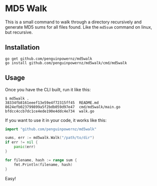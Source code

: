 # MD5 Walk

This is a small command to walk through a directory recursively and generate MD5 sums for
all files found.  Like the `md5sum` command on linux, but recursive.

## Installation

    go get github.com/penguinpowernz/md5walk
    go install github.com/penguinpowernz/md5walk/cmd/md5walk

## Usage

Once you have the CLI built, run it like this:

    $ md5walk .
    38334fb8161eeef13e59e4f72315ff45  README.md
    8624efb023799899a5f2bdb059d97e47  cmd/md5walk/main.go
    bfdcc4ccb7dc1ce4ede190e4ddc4e734  walk.go

If you want to use it in your code, it works like this:

```go
import "github.com/penguinpowernz/md5walk"

sums, err := md5walk.Walk("/path/to/dir")
if err != nil {
    panic(err)
}

for filename, hash := range sum {
    fmt.Println(filename, hash)
}
```

Easy!